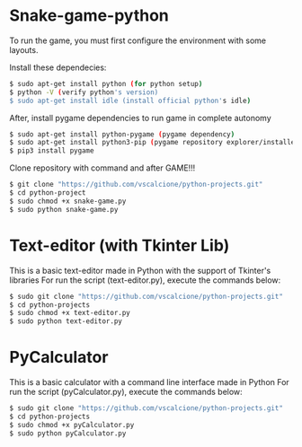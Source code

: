 # Snake-game-python

To run the game, you must first configure the environment with some layouts.

Install these dependecies:
```bash 
$ sudo apt-get install python (for python setup)
$ python -V (verify python's version)
$ sudo apt-get install idle (install official python's idle)
```
After, install pygame dependencies to run game in complete autonomy 
```bash 
$ sudo apt-get install python-pygame (pygame dependency)
$ sudo apt-get install python3-pip (pygame repository explorer/installer)
$ pip3 install pygame
```
Clone repository with command and after GAME!!!
```bash
$ git clone "https://github.com/vscalcione/python-projects.git"
$ cd python-project
$ sudo chmod +x snake-game.py
$ sudo python snake-game.py
```

# Text-editor (with Tkinter Lib)
This is a basic text-editor made in Python with the support of Tkinter's libraries
For run the script (text-editor.py), execute the commands below:
```bash
$ sudo git clone "https://github.com/vscalcione/python-projects.git"
$ cd python-projects
$ sudo chmod +x text-editor.py
$ sudo python text-editor.py
```

# PyCalculator
This is a basic calculator with a command line interface made in Python
For run the script (pyCalculator.py), execute the commands below:
```bash
$ sudo git clone "https://github.com/vscalcione/python-projects.git"
$ cd python-projects
$ sudo chmod +x pyCalculator.py
$ sudo python pyCalculator.py
```
